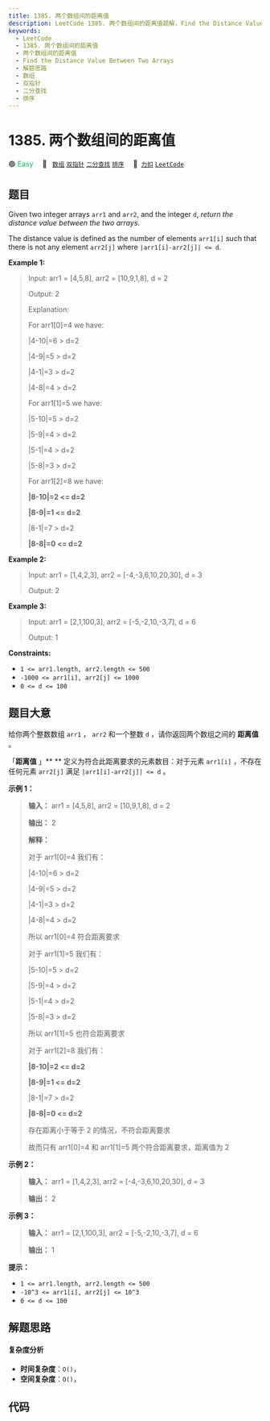 ```yaml
---
title: 1385. 两个数组间的距离值
description: LeetCode 1385. 两个数组间的距离值题解，Find the Distance Value Between Two Arrays，包含解题思路、复杂度分析以及完整的 JavaScript 代码实现。
keywords:
  - LeetCode
  - 1385. 两个数组间的距离值
  - 两个数组间的距离值
  - Find the Distance Value Between Two Arrays
  - 解题思路
  - 数组
  - 双指针
  - 二分查找
  - 排序
---
```


# 1385. 两个数组间的距离值

🟢 <font color=#15bd66>Easy</font>&emsp; 🔖&ensp; [`数组`](/tag/array.md) [`双指针`](/tag/two-pointers.md) [`二分查找`](/tag/binary-search.md) [`排序`](/tag/sorting.md)&emsp; 🔗&ensp;[`力扣`](https://leetcode.cn/problems/find-the-distance-value-between-two-arrays) [`LeetCode`](https://leetcode.com/problems/find-the-distance-value-between-two-arrays)

## 题目

Given two integer arrays `arr1` and `arr2`, and the integer `d`, _return the
distance value between the two arrays_.

The distance value is defined as the number of elements `arr1[i]` such that
there is not any element `arr2[j]` where `|arr1[i]-arr2[j]| <= d`.



**Example 1:**

> Input: arr1 = [4,5,8], arr2 = [10,9,1,8], d = 2
> 
> Output: 2
> 
> Explanation: 
> 
> For arr1[0]=4 we have: 
> 
> |4-10|=6 > d=2 
> 
> |4-9|=5 > d=2 
> 
> |4-1|=3 > d=2 
> 
> |4-8|=4 > d=2 
> 
> For arr1[1]=5 we have: 
> 
> |5-10|=5 > d=2 
> 
> |5-9|=4 > d=2 
> 
> |5-1|=4 > d=2 
> 
> |5-8|=3 > d=2
> 
> For arr1[2]=8 we have:
> 
> **|8-10|=2 <= d=2**
> 
> **|8-9|=1 <= d=2**
> 
> |8-1|=7 > d=2
> 
> **|8-8|=0 <= d=2**

**Example 2:**

> Input: arr1 = [1,4,2,3], arr2 = [-4,-3,6,10,20,30], d = 3
> 
> Output: 2

**Example 3:**

> Input: arr1 = [2,1,100,3], arr2 = [-5,-2,10,-3,7], d = 6
> 
> Output: 1

**Constraints:**

  * `1 <= arr1.length, arr2.length <= 500`
  * `-1000 <= arr1[i], arr2[j] <= 1000`
  * `0 <= d <= 100`


## 题目大意

给你两个整数数组 `arr1` ， `arr2` 和一个整数 `d` ，请你返回两个数组之间的 **距离值**  。

「**距离值** 」** ** 定义为符合此距离要求的元素数目：对于元素 `arr1[i]` ，不存在任何元素 `arr2[j]` 满足
`|arr1[i]-arr2[j]| <= d` 。



**示例 1：**

> 
> 
> 
> 
> 
> **输入：** arr1 = [4,5,8], arr2 = [10,9,1,8], d = 2
> 
> **输出：** 2
> 
> **解释：**
> 
> 对于 arr1[0]=4 我们有：
> 
> |4-10|=6 > d=2 
> 
> |4-9|=5 > d=2 
> 
> |4-1|=3 > d=2 
> 
> |4-8|=4 > d=2 
> 
> 所以 arr1[0]=4 符合距离要求
> 
> 
> 
> 对于 arr1[1]=5 我们有：
> 
> |5-10|=5 > d=2 
> 
> |5-9|=4 > d=2 
> 
> |5-1|=4 > d=2 
> 
> |5-8|=3 > d=2
> 
> 所以 arr1[1]=5 也符合距离要求
> 
> 
> 
> 对于 arr1[2]=8 我们有：
> 
> **|8-10|=2 <= d=2**
> 
> **|8-9|=1 <= d=2**
> 
> |8-1|=7 > d=2
> 
> **|8-8|=0 <= d=2**
> 
> 存在距离小于等于 2 的情况，不符合距离要求 
> 
> 
> 
> 故而只有 arr1[0]=4 和 arr1[1]=5 两个符合距离要求，距离值为 2

**示例 2：**

> 
> 
> 
> 
> 
> **输入：** arr1 = [1,4,2,3], arr2 = [-4,-3,6,10,20,30], d = 3
> 
> **输出：** 2
> 
> 

**示例 3：**

> 
> 
> 
> 
> 
> **输入：** arr1 = [2,1,100,3], arr2 = [-5,-2,10,-3,7], d = 6
> 
> **输出：** 1
> 
> 



**提示：**

  * `1 <= arr1.length, arr2.length <= 500`
  * `-10^3 <= arr1[i], arr2[j] <= 10^3`
  * `0 <= d <= 100`


## 解题思路

#### 复杂度分析

- **时间复杂度**：`O()`，
- **空间复杂度**：`O()`，

## 代码

```javascript

```